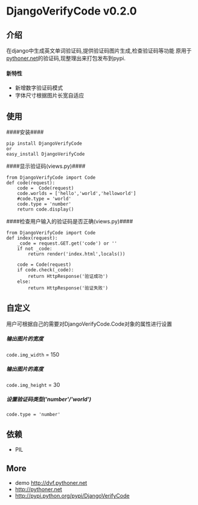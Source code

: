 DjangoVerifyCode v0.2.0
=======================
介绍
----
在django中生成英文单词验证码,提供验证码图片生成,检查验证码等功能
原用于[pythoner.net](http://pythoner.net)的验证码,现整理出来打包发布到pypi.

#### 新特性
+ 新增数字验证码模式
+ 字体尺寸根据图片长宽自适应


使用
---
####安装####
```
pip install DjangoVerifyCode
or
easy_install DjangoVerifyCode
```
####显示验证码(views.py)####
```
from DjangoVerifyCode import Code
def code(request):
    code =  Code(request)
    code.worlds = ['hello','world','helloworld']
    #code.type = 'world'
    code.type = 'number'
    return code.display()
```

####检查用户输入的验证码是否正确(views.py)####
```
from DjangoVerifyCode import Code
def index(request):
    _code = request.GET.get('code') or ''
    if not _code:
        return render('index.html',locals())

    code = Code(request)
    if code.check(_code):
        return HttpResponse('验证成功')
    else:
        return HttpResponse('验证失败')
```

自定义
-----
用户可根据自己的需要对DjangoVerifyCode.Code对象的属性进行设置
##### 输出图片的宽度 
`code.img_width` = 150
##### 输出图片的高度 
`code.img_height` = 30
##### 设置验证码类型('number'/'world')
`code.type = 'number'`

依赖
----
+ PIL

More
----
+ demo <http://dvf.pythoner.net>
+ <http://pythoner.net>
+ <http://pypi.python.org/pypi/DjangoVerifyCode>

